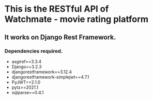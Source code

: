 # This is the RESTful API of Watchmate - movie rating platform
## It works on Django Rest Framework.

### Dependencies required.

* asgiref==3.3.4
* Django==3.2.3
* djangorestframework==3.12.4
* djangorestframework-simplejwt==4.7.1
* PyJWT==2.1.0
* pytz==2021.1
* sqlparse==0.4.1

